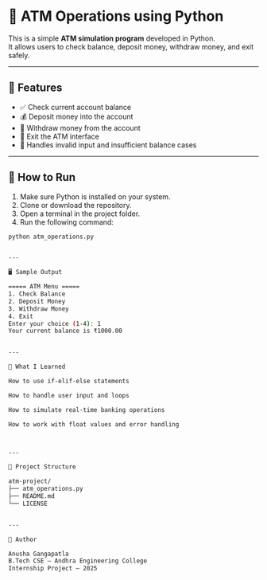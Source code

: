 

# 🏦 ATM Operations using Python

This is a simple **ATM simulation program** developed in Python.  
It allows users to check balance, deposit money, withdraw money, and exit safely.

---

## 📌 Features

- ✅ Check current account balance  
- 💰 Deposit money into the account  
- 💸 Withdraw money from the account  
- 🚪 Exit the ATM interface  
- 🛑 Handles invalid input and insufficient balance cases

---

## 🚀 How to Run

1. Make sure Python is installed on your system.
2. Clone or download the repository.
3. Open a terminal in the project folder.
4. Run the following command:

```bash
python atm_operations.py


---

🖥️ Sample Output

===== ATM Menu =====
1. Check Balance
2. Deposit Money
3. Withdraw Money
4. Exit
Enter your choice (1-4): 1
Your current balance is ₹1000.00


---

🧠 What I Learned

How to use if-elif-else statements

How to handle user input and loops

How to simulate real-time banking operations

How to work with float values and error handling



---

📁 Project Structure

atm-project/
├── atm_operations.py
├── README.md
└── LICENSE


---

📝 Author

Anusha Gangapatla
B.Tech CSE – Andhra Engineering College
Internship Project – 2025
